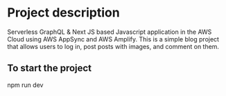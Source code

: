 # Project description
Serverless GraphQL & Next JS based Javascript application in the AWS Cloud using AWS AppSync and AWS Amplify.
This is a simple blog project that allows users to log in, post posts with images, and comment on them. 

## To start the project
npm run dev
